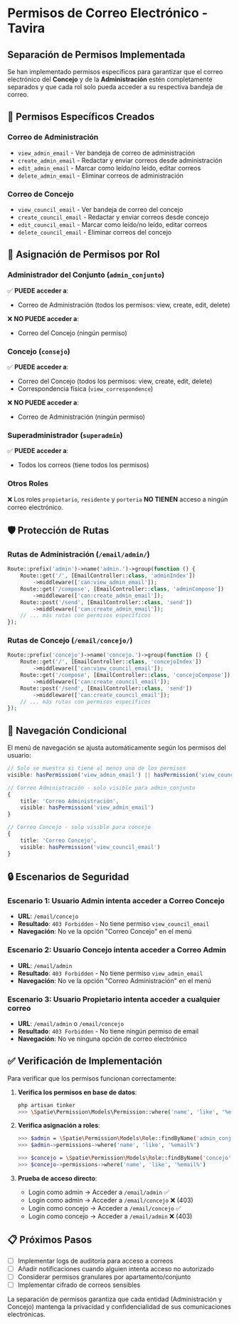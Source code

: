 # Permisos de Correo Electrónico - Tavira

## Separación de Permisos Implementada

Se han implementado permisos específicos para garantizar que el correo electrónico del **Concejo** y de la **Administración** estén completamente separados y que cada rol solo pueda acceder a su respectiva bandeja de correo.

## 🔐 Permisos Específicos Creados

### Correo de Administración
- `view_admin_email` - Ver bandeja de correo de administración
- `create_admin_email` - Redactar y enviar correos desde administración
- `edit_admin_email` - Marcar como leído/no leído, editar correos
- `delete_admin_email` - Eliminar correos de administración

### Correo de Concejo
- `view_council_email` - Ver bandeja de correo del concejo
- `create_council_email` - Redactar y enviar correos desde concejo
- `edit_council_email` - Marcar como leído/no leído, editar correos
- `delete_council_email` - Eliminar correos del concejo

## 👥 Asignación de Permisos por Rol

### Administrador del Conjunto (`admin_conjunto`)
✅ **PUEDE acceder a**:
- Correo de Administración (todos los permisos: view, create, edit, delete)

❌ **NO PUEDE acceder a**:
- Correo del Concejo (ningún permiso)

### Concejo (`consejo`)
✅ **PUEDE acceder a**:
- Correo del Concejo (todos los permisos: view, create, edit, delete)
- Correspondencia física (`view_correspondence`)

❌ **NO PUEDE acceder a**:
- Correo de Administración (ningún permiso)

### Superadministrador (`superadmin`)
✅ **PUEDE acceder a**:
- Todos los correos (tiene todos los permisos)

### Otros Roles
❌ Los roles `propietario`, `residente` y `porteria` **NO TIENEN** acceso a ningún correo electrónico.

## 🛡️ Protección de Rutas

### Rutas de Administración (`/email/admin/`)
```php
Route::prefix('admin')->name('admin.')->group(function () {
    Route::get('/', [EmailController::class, 'adminIndex'])
        ->middleware(['can:view_admin_email']);
    Route::get('/compose', [EmailController::class, 'adminCompose'])
        ->middleware(['can:create_admin_email']);
    Route::post('/send', [EmailController::class, 'send'])
        ->middleware(['can:create_admin_email']);
    // ... más rutas con permisos específicos
});
```

### Rutas de Concejo (`/email/concejo/`)
```php
Route::prefix('concejo')->name('concejo.')->group(function () {
    Route::get('/', [EmailController::class, 'concejoIndex'])
        ->middleware(['can:view_council_email']);
    Route::get('/compose', [EmailController::class, 'concejoCompose'])
        ->middleware(['can:create_council_email']);
    Route::post('/send', [EmailController::class, 'send'])
        ->middleware(['can:create_council_email']);
    // ... más rutas con permisos específicos
});
```

## 🎯 Navegación Condicional

El menú de navegación se ajusta automáticamente según los permisos del usuario:

```typescript
// Solo se muestra si tiene al menos uno de los permisos
visible: hasPermission('view_admin_email') || hasPermission('view_council_email')

// Correo Administración - solo visible para admin_conjunto
{
    title: 'Correo Administración',
    visible: hasPermission('view_admin_email')
}

// Correo Concejo - solo visible para concejo
{
    title: 'Correo Concejo', 
    visible: hasPermission('view_council_email')
}
```

## 🔒 Escenarios de Seguridad

### Escenario 1: Usuario Admin intenta acceder a Correo Concejo
- **URL**: `/email/concejo`
- **Resultado**: `403 Forbidden` - No tiene permiso `view_council_email`
- **Navegación**: No ve la opción "Correo Concejo" en el menú

### Escenario 2: Usuario Concejo intenta acceder a Correo Admin
- **URL**: `/email/admin`
- **Resultado**: `403 Forbidden` - No tiene permiso `view_admin_email`
- **Navegación**: No ve la opción "Correo Administración" en el menú

### Escenario 3: Usuario Propietario intenta acceder a cualquier correo
- **URL**: `/email/admin` o `/email/concejo`
- **Resultado**: `403 Forbidden` - No tiene ningún permiso de email
- **Navegación**: No ve ninguna opción de correo electrónico

## ✅ Verificación de Implementación

Para verificar que los permisos funcionan correctamente:

1. **Verifica los permisos en base de datos**:
   ```bash
   php artisan tinker
   >>> \Spatie\Permission\Models\Permission::where('name', 'like', '%email%')->get()
   ```

2. **Verifica asignación a roles**:
   ```bash
   >>> $admin = \Spatie\Permission\Models\Role::findByName('admin_conjunto')
   >>> $admin->permissions->where('name', 'like', '%email%')
   
   >>> $concejo = \Spatie\Permission\Models\Role::findByName('concejo')  
   >>> $concejo->permissions->where('name', 'like', '%email%')
   ```

3. **Prueba de acceso directo**:
   - Login como admin → Acceder a `/email/admin` ✅
   - Login como admin → Acceder a `/email/concejo` ❌ (403)
   - Login como concejo → Acceder a `/email/concejo` ✅
   - Login como concejo → Acceder a `/email/admin` ❌ (403)

## 📋 Próximos Pasos

- [ ] Implementar logs de auditoría para acceso a correos
- [ ] Añadir notificaciones cuando alguien intenta acceso no autorizado
- [ ] Considerar permisos granulares por apartamento/conjunto
- [ ] Implementar cifrado de correos sensibles

La separación de permisos garantiza que cada entidad (Administración y Concejo) mantenga la privacidad y confidencialidad de sus comunicaciones electrónicas.